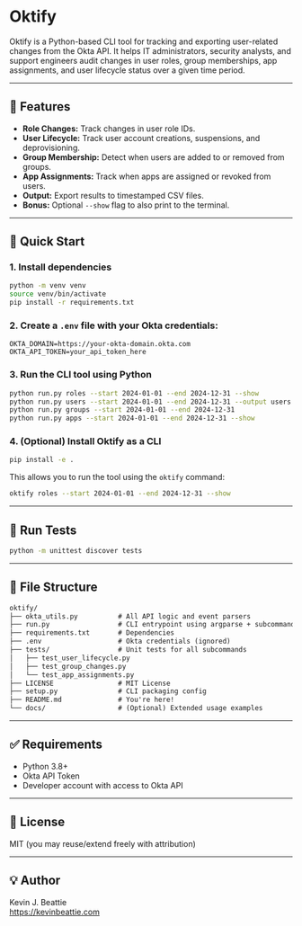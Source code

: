 # Oktify

Oktify is a Python-based CLI tool for tracking and exporting user-related changes from the Okta API. It helps IT administrators, security analysts, and support engineers audit changes in user roles, group memberships, app assignments, and user lifecycle status over a given time period.

---

## 🔧 Features
- **Role Changes:** Track changes in user role IDs.
- **User Lifecycle:** Track user account creations, suspensions, and deprovisioning.
- **Group Membership:** Detect when users are added to or removed from groups.
- **App Assignments:** Track when apps are assigned or revoked from users.
- **Output:** Export results to timestamped CSV files.
- **Bonus:** Optional `--show` flag to also print to the terminal.

---

## 🚀 Quick Start

### 1. Install dependencies
```bash
python -m venv venv
source venv/bin/activate
pip install -r requirements.txt
```

### 2. Create a `.env` file with your Okta credentials:
```dotenv
OKTA_DOMAIN=https://your-okta-domain.okta.com
OKTA_API_TOKEN=your_api_token_here
```

### 3. Run the CLI tool using Python
```bash
python run.py roles --start 2024-01-01 --end 2024-12-31 --show
python run.py users --start 2024-01-01 --end 2024-12-31 --output users.csv
python run.py groups --start 2024-01-01 --end 2024-12-31
python run.py apps --start 2024-01-01 --end 2024-12-31 --show
```

### 4. (Optional) Install Oktify as a CLI
```bash
pip install -e .
```
This allows you to run the tool using the `oktify` command:
```bash
oktify roles --start 2024-01-01 --end 2024-12-31 --show
```

---

## 🧪 Run Tests
```bash
python -m unittest discover tests
```

---

## 📁 File Structure
```txt
oktify/
├── okta_utils.py          # All API logic and event parsers
├── run.py                 # CLI entrypoint using argparse + subcommands
├── requirements.txt       # Dependencies
├── .env                   # Okta credentials (ignored)
├── tests/                 # Unit tests for all subcommands
│   ├── test_user_lifecycle.py
│   ├── test_group_changes.py
│   └── test_app_assignments.py
├── LICENSE                # MIT License
├── setup.py               # CLI packaging config
├── README.md              # You're here!
└── docs/                  # (Optional) Extended usage examples
```

---

## ✅ Requirements
- Python 3.8+
- Okta API Token
- Developer account with access to Okta API

---

## 📄 License
MIT (you may reuse/extend freely with attribution)

---

## 💡 Author
Kevin J. Beattie  
https://kevinbeattie.com